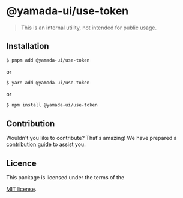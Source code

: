 # @yamada-ui/use-token

> This is an internal utility, not intended for public usage.

## Installation

```sh
$ pnpm add @yamada-ui/use-token
```

or

```sh
$ yarn add @yamada-ui/use-token
```

or

```sh
$ npm install @yamada-ui/use-token
```

## Contribution

Wouldn't you like to contribute? That's amazing! We have prepared a [contribution guide](https://github.com/hirotomoyamada/yamada-ui/blob/main/CONTRIBUTING.md) to assist you.

## Licence

This package is licensed under the terms of the

[MIT license](https://github.com/hirotomoyamada/yamada-ui/blob/main/LICENSE).
